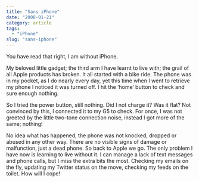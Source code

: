 ```yaml
---
title: "Sans iPhone"
date: "2008-01-21"
category: article
tags:
  - "iPhone"
slug: "sans-iphone"
---
```


You have read that right, I am without iPhone.

My beloved little gadget; the third arm I have learnt to live with; the grail of all Apple products has broken. It all started with a bike ride. The phone was in my pocket, as I do nearly every day, yet this time when I went to retrieve my phone I noticed it was turned off. I hit the ‘home’ button to check and sure enough nothing.

So I tried the power button, still nothing. Did I not charge it? Was it flat? Not convinced by this, I connected it to my G5 to check. For once, I was not greeted by the little two-tone connection noise, instead I got more of the same; nothing!

No idea what has happened, the phone was not knocked, dropped or abused in any other way. There are no visible signs of damage or malfunction, just a dead phone. So back to Apple we go. The only problem I have now is learning to live without it. I can manage a lack of text messages and phone calls, but I miss the extra bits the most.
Checking my emails on the fly, updating my Twitter status on the move, checking my feeds on the toilet. How will I cope!
